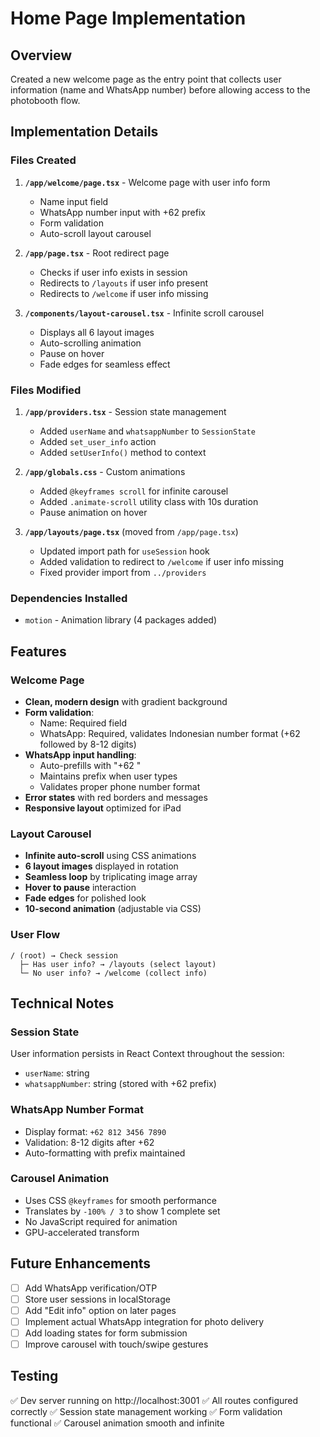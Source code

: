 # Home Page Implementation

## Overview
Created a new welcome page as the entry point that collects user information (name and WhatsApp number) before allowing access to the photobooth flow.

## Implementation Details

### Files Created

1. **`/app/welcome/page.tsx`** - Welcome page with user info form
   - Name input field
   - WhatsApp number input with +62 prefix
   - Form validation
   - Auto-scroll layout carousel

2. **`/app/page.tsx`** - Root redirect page
   - Checks if user info exists in session
   - Redirects to `/layouts` if user info present
   - Redirects to `/welcome` if user info missing

3. **`/components/layout-carousel.tsx`** - Infinite scroll carousel
   - Displays all 6 layout images
   - Auto-scrolling animation
   - Pause on hover
   - Fade edges for seamless effect

### Files Modified

1. **`/app/providers.tsx`** - Session state management
   - Added `userName` and `whatsappNumber` to `SessionState`
   - Added `set_user_info` action
   - Added `setUserInfo()` method to context

2. **`/app/globals.css`** - Custom animations
   - Added `@keyframes scroll` for infinite carousel
   - Added `.animate-scroll` utility class with 10s duration
   - Pause animation on hover

3. **`/app/layouts/page.tsx`** (moved from `/app/page.tsx`)
   - Updated import path for `useSession` hook
   - Added validation to redirect to `/welcome` if user info missing
   - Fixed provider import from `../providers`

### Dependencies Installed
- `motion` - Animation library (4 packages added)

## Features

### Welcome Page
- **Clean, modern design** with gradient background
- **Form validation**:
  - Name: Required field
  - WhatsApp: Required, validates Indonesian number format (+62 followed by 8-12 digits)
- **WhatsApp input handling**:
  - Auto-prefills with "+62 "
  - Maintains prefix when user types
  - Validates proper phone number format
- **Error states** with red borders and messages
- **Responsive layout** optimized for iPad

### Layout Carousel
- **Infinite auto-scroll** using CSS animations
- **6 layout images** displayed in rotation
- **Seamless loop** by triplicating image array
- **Hover to pause** interaction
- **Fade edges** for polished look
- **10-second animation** (adjustable via CSS)

### User Flow
```
/ (root) → Check session
  ├─ Has user info? → /layouts (select layout)
  └─ No user info? → /welcome (collect info)
```

## Technical Notes

### Session State
User information persists in React Context throughout the session:
- `userName`: string
- `whatsappNumber`: string (stored with +62 prefix)

### WhatsApp Number Format
- Display format: `+62 812 3456 7890`
- Validation: 8-12 digits after +62
- Auto-formatting with prefix maintained

### Carousel Animation
- Uses CSS `@keyframes` for smooth performance
- Translates by `-100% / 3` to show 1 complete set
- No JavaScript required for animation
- GPU-accelerated transform

## Future Enhancements
- [ ] Add WhatsApp verification/OTP
- [ ] Store user sessions in localStorage
- [ ] Add "Edit info" option on later pages
- [ ] Implement actual WhatsApp integration for photo delivery
- [ ] Add loading states for form submission
- [ ] Improve carousel with touch/swipe gestures

## Testing
✅ Dev server running on http://localhost:3001
✅ All routes configured correctly
✅ Session state management working
✅ Form validation functional
✅ Carousel animation smooth and infinite
